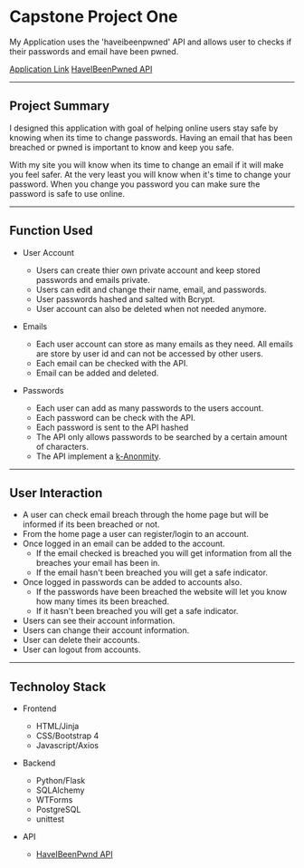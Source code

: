 # Capstone Project One

My Application uses the 'haveibeenpwned' API and allows user to checks if their passwords and email have been pwned. 

[Application Link](https://capstone-proj-one.herokuapp.com/)
[HaveIBeenPwned API](https://haveibeenpwned.com/API/v2?ref=apilist.fun)

--- 

## Project Summary

I designed this application with goal of helping online users stay safe by knowing when its time to change passwords. Having an email that has been breached or pwned is important to know and keep you safe. 

With my site you will know when its time to change an email if it will make you feel safer. At the very least you will know when it's time to change your password. When you change you password you can make sure the password is safe to use online.

---

## Function Used 

- User Account 
    - Users can create thier own private account and keep stored passwords and emails private. 
    - Users can edit and change their name, email, and passwords. 
    - User passwords hashed and salted with Bcrypt. 
    - User account can also be deleted when not needed anymore. 

- Emails
  - Each user account can store as many emails as they need. All emails are store by user id and can not be accessed by other users. 
  - Each email can be checked with the API. 
  - Email can be added and deleted. 

- Passwords 
  - Each user can add as many passwords to the users account. 
  - Each password can be check with the API. 
  - Each password is sent to the API hashed 
  - The API only allows passwords to be searched by a certain amount of characters. 
  - The API implement a [k-Anonmity](https://en.wikipedia.org/wiki/K-anonymity).

---

## User Interaction 

- A user can check email breach through the home page but will be informed if its been breached or not. 
- From the home page a user can register/login to an account. 
- Once logged in an email can be added to the account. 
  - If the email checked is breached you will get information from all the breaches your email has been in. 
  - If the email hasn't been breached you will get a safe indicator. 
- Once logged in passwords can be added to accounts also. 
  - If the passwords have been breached the website will let you know how many times its been breached. 
  - If it hasn't been breached you will get a safe indicator. 
- Users can see their account information. 
- Users can change their account information.
- User can delete their accounts. 
- User can logout from accounts. 

---

## Technoloy Stack

- Frontend
  - HTML/Jinja
  - CSS/Bootstrap 4
  - Javascript/Axios

- Backend
  - Python/Flask
  - SQLAlchemy
  - WTForms
  - PostgreSQL
  - unittest

- API
  - [HaveIBeenPwnd API](https://haveibeenpwned.com/API/v2?ref=apilist.fun)


